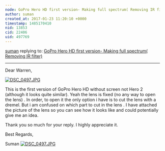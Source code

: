 ```yaml
---
node: GoPro Hero HD first version- Making full spectrum( Removing IR filter)
author: suman
created_at: 2017-01-23 11:20:10 +0000
timestamp: 1485170410
nid: 13853
cid: 22406
uid: 497769
---
```




[suman](../profile/suman) replying to: [GoPro Hero HD first version- Making full spectrum( Removing IR filter)](../notes/suman/01-16-2017/gopro-hero-hd-first-version-making-full-spectrum-removing-ir-filter)

----
Dear Warren,

[![DSC_0497.JPG](https://publiclab.org/system/images/photos/000/019/352/large/DSC_0497.JPG)](https://publiclab.org/system/images/photos/000/019/352/original/DSC_0497.JPG)


This is the first version of GoPro Hero HD without screen not Hero 2 (although it looks quite similar). Yeah the lens is fixed (no any way to open the lens) . In order, to open it the only option i have is to cut the lens with a dremel. But i am confused on which part to cut in the lens .
I have attached the picture of the lens so you can see how it looks like and could potentially give me an idea.

Thank you so much for your reply. I highly appreciate it.

Best Regards,

Suman 
[![DSC_0497.JPG](https://publiclab.org/system/images/photos/000/019/353/large/DSC_0497.JPG)](https://publiclab.org/system/images/photos/000/019/353/original/DSC_0497.JPG)

